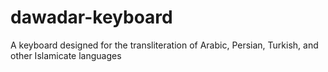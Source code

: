 # dawadar-keyboard
A keyboard designed for the transliteration of Arabic, Persian, Turkish, and other Islamicate languages 
